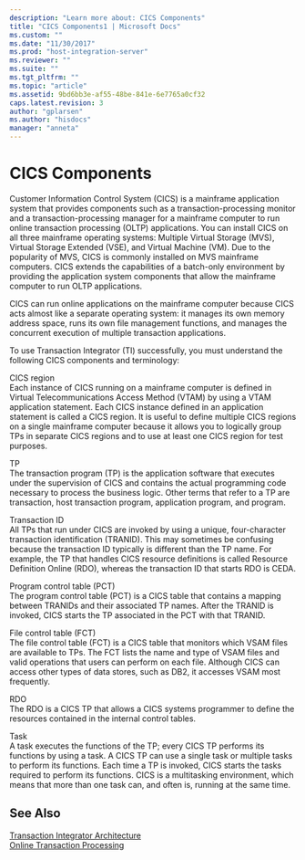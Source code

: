 ```yaml
---
description: "Learn more about: CICS Components"
title: "CICS Components1 | Microsoft Docs"
ms.custom: ""
ms.date: "11/30/2017"
ms.prod: "host-integration-server"
ms.reviewer: ""
ms.suite: ""
ms.tgt_pltfrm: ""
ms.topic: "article"
ms.assetid: 9bd6bb3e-af55-48be-841e-6e7765a0cf32
caps.latest.revision: 3
author: "gplarsen"
ms.author: "hisdocs"
manager: "anneta"
---
```

# CICS Components
Customer Information Control System (CICS) is a mainframe application system that provides components such as a transaction-processing monitor and a transaction-processing manager for a mainframe computer to run online transaction processing (OLTP) applications. You can install CICS on all three mainframe operating systems: Multiple Virtual Storage (MVS), Virtual Storage Extended (VSE), and Virtual Machine (VM). Due to the popularity of MVS, CICS is commonly installed on MVS mainframe computers. CICS extends the capabilities of a batch-only environment by providing the application system components that allow the mainframe computer to run OLTP applications.  
  
 CICS can run online applications on the mainframe computer because CICS acts almost like a separate operating system: it manages its own memory address space, runs its own file management functions, and manages the concurrent execution of multiple transaction applications.  
  
 To use Transaction Integrator (TI) successfully, you must understand the following CICS components and terminology:  
  
 CICS region  
 Each instance of CICS running on a mainframe computer is defined in Virtual Telecommunications Access Method (VTAM) by using a VTAM application statement. Each CICS instance defined in an application statement is called a CICS region. It is useful to define multiple CICS regions on a single mainframe computer because it allows you to logically group TPs in separate CICS regions and to use at least one CICS region for test purposes.  
  
 TP  
 The transaction program (TP) is the application software that executes under the supervision of CICS and contains the actual programming code necessary to process the business logic. Other terms that refer to a TP are transaction, host transaction program, application program, and program.  
  
 Transaction ID  
 All TPs that run under CICS are invoked by using a unique, four-character transaction identification (TRANID). This may sometimes be confusing because the transaction ID typically is different than the TP name. For example, the TP that handles CICS resource definitions is called Resource Definition Online (RDO), whereas the transaction ID that starts RDO is CEDA.  
  
 Program control table (PCT)  
 The program control table (PCT) is a CICS table that contains a mapping between TRANIDs and their associated TP names. After the TRANID is invoked, CICS starts the TP associated in the PCT with that TRANID.  
  
 File control table (FCT)  
 The file control table (FCT) is a CICS table that monitors which VSAM files are available to TPs. The FCT lists the name and type of VSAM files and valid operations that users can perform on each file. Although CICS can access other types of data stores, such as DB2, it accesses VSAM most frequently.  
  
 RDO  
 The RDO is a CICS TP that allows a CICS systems programmer to define the resources contained in the internal control tables.  
  
 Task  
 A task executes the functions of the TP; every CICS TP performs its functions by using a task. A CICS TP can use a single task or multiple tasks to perform its functions. Each time a TP is invoked, CICS starts the tasks required to perform its functions. CICS is a multitasking environment, which means that more than one task can, and often is, running at the same time.  
  
## See Also  
 [Transaction Integrator Architecture](../core/transaction-integrator-architecture1.md)   
 [Online Transaction Processing](../core/online-transaction-processing2.md)
